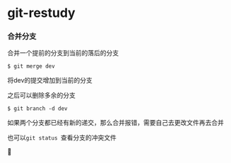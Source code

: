 # git-restudy

### 合并分支

合并一个提前的分支到当前的落后的分支

```shell
$ git merge dev 
```

将dev的提交增加到当前的分支

之后可以删除多余的分支

```shell
$ git branch -d dev
```

如果两个分支都已经有新的递交，那么合并报错，需要自己去更改文件再去合并

也可以`git status `查看分支的冲突文件



